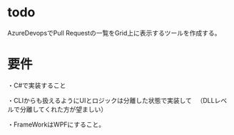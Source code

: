 
# todo
AzureDevopsでPull Requestの一覧をGrid上に表示するツールを作成する。

# 要件
・C#で実装すること

・CLIからも扱えるようにUIとロジックは分離した状態で実装して
　（DLLレベルで分離してくれた方が望ましい）

・FrameWorkはWPFにすること。
